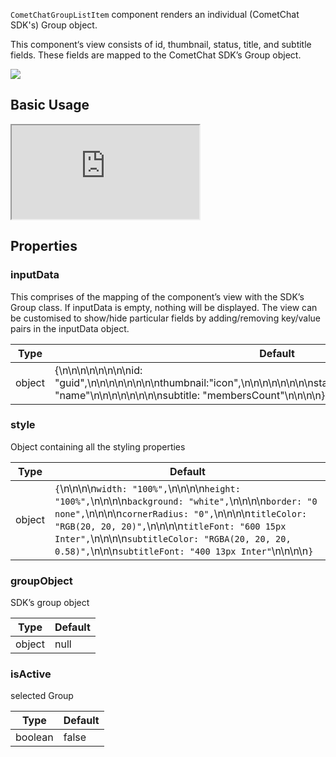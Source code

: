 
`CometChatGroupListItem` component renders an individual (CometChat SDK's) Group object.

This component‘s view consists of id, thumbnail, status, title, and subtitle fields. These fields are mapped to the CometChat SDK’s Group object.


![](https://uploads.developerhub.io/prod/x9W8/f6ou3nzf7ppc63kfnikrzk9o4a9x8m2ltyodkgez13xnbvl3ohccjgb764351yy3.png)


## Basic Usage


<iframe src="https://codesandbox.io/embed/frosty-hill-doq36f?fontsize=14&hidenavigation=1&theme=dark"
     style={{ width: '100%', height: '500px', border: 0, borderRadius: '4px', overflow:'hidden' }}
     title="frosty-hill-doq36f"
     allow="accelerometer; ambient-light-sensor; camera; encrypted-media; geolocation; gyroscope; hid; microphone; midi; payment; usb; vr; xr-spatial-tracking"
     sandbox="allow-forms allow-modals allow-popups allow-presentation allow-same-origin allow-scripts"
   ></iframe>


## Properties

### inputData

This comprises of the mapping of the component’s view with the SDK’s Group class. If inputData is empty, nothing will be displayed. The view can be customised to show/hide particular fields by adding/removing key/value pairs in the inputData object.


| Type | Default | 
| ---- | ---- | 
| object | {\n\n\n\n\n\n\n\nid: "guid",\n\n\n\n\n\n\n\nthumbnail:"icon",\n\n\n\n\n\n\n\nstatus:"groupType",\n\n\n\n\n\n\n\ntitle: "name"\n\n\n\n\n\n\n\nsubtitle: "membersCount"\n\n\n\n} | 


### style

Object containing all the styling properties


| Type | Default | 
| ---- | ---- | 
| object | `{`\n\n\n\n`width: "100%",`\n\n\n\n`height: "100%",`\n\n\n\n`background: "white",`\n\n\n\n`border: "0 none",`\n\n\n\n`cornerRadius: "0",`\n\n\n\n`titleColor: "RGB(20, 20, 20)",`\n\n\n\n`titleFont: "600 15px Inter",`\n\n\n\n`subtitleColor: "RGBA(20, 20, 20, 0.58)",`\n\n\n`subtitleFont: "400 13px Inter"`\n\n\n\n`}` | 



### groupObject

SDK’s group object


| Type | Default | 
| ---- | ---- | 
| object | null | 


### isActive

selected Group


| Type | Default | 
| ---- | ---- | 
| boolean | false | 


